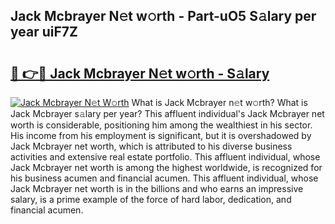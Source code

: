 ## Jack Mcbrayer N𝚎t w𝚘rth - Part-uO5 S𝚊lary per year uiF7Z

# <h2><a href="http://gc0dx2f.nevu.top/?p=Jack+Mcbrayer">🔗 👉🔴 Jack Mcbrayer N𝚎t w𝚘rth - S𝚊lary</a></h2>

[![Jack Mcbrayer N𝚎t W𝚘rth](https://i.imgur.com/Oavwk0R.jpeg)](http://gc0dx2f.nevu.top/?p=Jack+Mcbrayer)
What is Jack Mcbrayer n𝚎t w𝚘rth? What is Jack Mcbrayer s𝚊lary per year?
This affluent individual's Jack Mcbrayer net worth is considerable, positioning him among the wealthiest in his sector. His income from his employment is significant, but it is overshadowed by Jack Mcbrayer net worth, which is attributed to his diverse business activities and extensive real estate portfolio. This affluent individual, whose Jack Mcbrayer net worth is among the highest worldwide, is recognized for his business acumen and financial acumen. This affluent individual, whose Jack Mcbrayer net worth is in the billions and who earns an impressive salary, is a prime example of the force of hard labor, dedication, and financial acumen.
